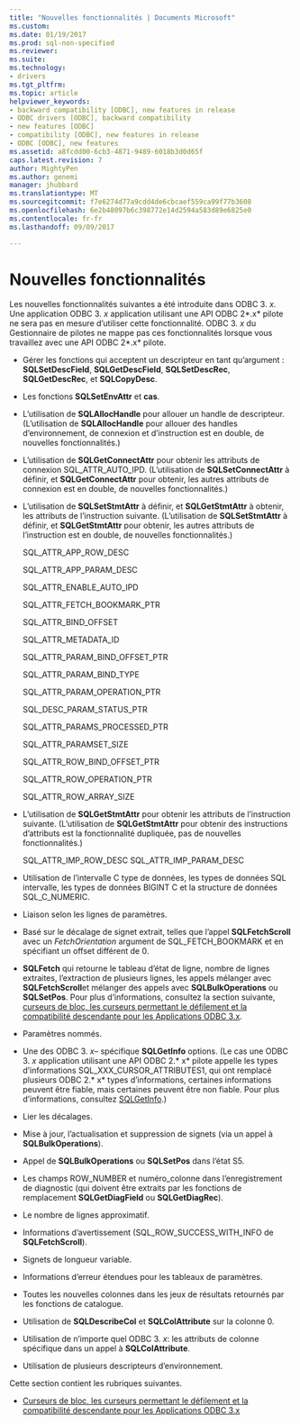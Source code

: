 ```yaml
---
title: "Nouvelles fonctionnalités | Documents Microsoft"
ms.custom: 
ms.date: 01/19/2017
ms.prod: sql-non-specified
ms.reviewer: 
ms.suite: 
ms.technology:
- drivers
ms.tgt_pltfrm: 
ms.topic: article
helpviewer_keywords:
- backward compatibility [ODBC], new features in release
- ODBC drivers [ODBC], backward compatibility
- new features [ODBC]
- compatibility [ODBC], new features in release
- ODBC [ODBC], new features
ms.assetid: a8fcdd00-6cb3-4871-9489-6018b3d0d65f
caps.latest.revision: 7
author: MightyPen
ms.author: genemi
manager: jhubbard
ms.translationtype: MT
ms.sourcegitcommit: f7e6274d77a9cdd4de6cbcaef559ca99f77b3608
ms.openlocfilehash: 6e2b48097b6c398772e14d2594a583d89e6825e0
ms.contentlocale: fr-fr
ms.lasthandoff: 09/09/2017

---
```

# <a name="new-features"></a>Nouvelles fonctionnalités
Les nouvelles fonctionnalités suivantes a été introduite dans ODBC 3. *x*. Une application ODBC 3. *x* application utilisant une API ODBC 2*.x* pilote ne sera pas en mesure d’utiliser cette fonctionnalité. ODBC 3. *x* du Gestionnaire de pilotes ne mappe pas ces fonctionnalités lorsque vous travaillez avec une API ODBC 2*.x* pilote.  
  
-   Gérer les fonctions qui acceptent un descripteur en tant qu’argument : **SQLSetDescField**, **SQLGetDescField**, **SQLSetDescRec**, **SQLGetDescRec**, et **SQLCopyDesc**.  
  
-   Les fonctions **SQLSetEnvAttr** et **cas**.  
  
-   L’utilisation de **SQLAllocHandle** pour allouer un handle de descripteur. (L’utilisation de **SQLAllocHandle** pour allouer des handles d’environnement, de connexion et d’instruction est en double, de nouvelles fonctionnalités.)  
  
-   L’utilisation de **SQLGetConnectAttr** pour obtenir les attributs de connexion SQL_ATTR_AUTO_IPD. (L’utilisation de **SQLSetConnectAttr** à définir, et **SQLGetConnectAttr** pour obtenir, les autres attributs de connexion est en double, de nouvelles fonctionnalités.)  
  
-   L’utilisation de **SQLSetStmtAttr** à définir, et **SQLGetStmtAttr** à obtenir, les attributs de l’instruction suivante. (L’utilisation de **SQLSetStmtAttr** à définir, et **SQLGetStmtAttr** pour obtenir, les autres attributs de l’instruction est en double, de nouvelles fonctionnalités.)  
  
     SQL_ATTR_APP_ROW_DESC  
  
     SQL_ATTR_APP_PARAM_DESC  
  
     SQL_ATTR_ENABLE_AUTO_IPD  
  
     SQL_ATTR_FETCH_BOOKMARK_PTR  
  
     SQL_ATTR_BIND_OFFSET  
  
     SQL_ATTR_METADATA_ID  
  
     SQL_ATTR_PARAM_BIND_OFFSET_PTR  
  
     SQL_ATTR_PARAM_BIND_TYPE  
  
     SQL_ATTR_PARAM_OPERATION_PTR  
  
     SQL_DESC_PARAM_STATUS_PTR  
  
     SQL_ATTR_PARAMS_PROCESSED_PTR  
  
     SQL_ATTR_PARAMSET_SIZE  
  
     SQL_ATTR_ROW_BIND_OFFSET_PTR  
  
     SQL_ATTR_ROW_OPERATION_PTR  
  
     SQL_ATTR_ROW_ARRAY_SIZE  
  
-   L’utilisation de **SQLGetStmtAttr** pour obtenir les attributs de l’instruction suivante. (L’utilisation de **SQLGetStmtAttr** pour obtenir des instructions d’attributs est la fonctionnalité dupliquée, pas de nouvelles fonctionnalités.)  
  
     SQL_ATTR_IMP_ROW_DESC SQL_ATTR_IMP_PARAM_DESC  
  
-   Utilisation de l’intervalle C type de données, les types de données SQL intervalle, les types de données BIGINT C et la structure de données SQL_C_NUMERIC.  
  
-   Liaison selon les lignes de paramètres.  
  
-   Basé sur le décalage de signet extrait, telles que l’appel **SQLFetchScroll** avec un *FetchOrientation* argument de SQL_FETCH_BOOKMARK et en spécifiant un offset différent de 0.  
  
-   **SQLFetch** qui retourne le tableau d’état de ligne, nombre de lignes extraites, l’extraction de plusieurs lignes, les appels mélanger avec **SQLFetchScroll**et mélanger des appels avec **SQLBulkOperations** ou **SQLSetPos**. Pour plus d’informations, consultez la section suivante, [curseurs de bloc, les curseurs permettant le défilement et la compatibilité descendante pour les Applications ODBC 3.x](../../../odbc/reference/develop-app/block-cursors-scrollable-backward-compatibility-odbc-3-x-applications.md).  
  
-   Paramètres nommés.  
  
-   Une des ODBC 3. *x*– spécifique **SQLGetInfo** options. (Le cas une ODBC 3. *x* application utilisant une API ODBC 2.* x* pilote appelle les types d’informations SQL_XXX_CURSOR_ATTRIBUTES1, qui ont remplacé plusieurs ODBC 2.* x* types d’informations, certaines informations peuvent être fiable, mais certaines peuvent être non fiable. Pour plus d’informations, consultez [SQLGetInfo](../../../odbc/reference/syntax/sqlgetinfo-function.md).)  
  
-   Lier les décalages.  
  
-   Mise à jour, l’actualisation et suppression de signets (via un appel à **SQLBulkOperations**).  
  
-   Appel de **SQLBulkOperations** ou **SQLSetPos** dans l’état S5.  
  
-   Les champs ROW_NUMBER et numéro_colonne dans l’enregistrement de diagnostic (qui doivent être extraits par les fonctions de remplacement **SQLGetDiagField** ou **SQLGetDiagRec**).  
  
-   Le nombre de lignes approximatif.  
  
-   Informations d’avertissement (SQL_ROW_SUCCESS_WITH_INFO de **SQLFetchScroll**).  
  
-   Signets de longueur variable.  
  
-   Informations d’erreur étendues pour les tableaux de paramètres.  
  
-   Toutes les nouvelles colonnes dans les jeux de résultats retournés par les fonctions de catalogue.  
  
-   Utilisation de **SQLDescribeCol** et **SQLColAttribute** sur la colonne 0.  
  
-   Utilisation de n’importe quel ODBC 3. *x*: les attributs de colonne spécifique dans un appel à **SQLColAttribute**.  
  
-   Utilisation de plusieurs descripteurs d’environnement.  
  
 Cette section contient les rubriques suivantes.  
  
-   [Curseurs de bloc, les curseurs permettant le défilement et la compatibilité descendante pour les Applications ODBC 3.x](../../../odbc/reference/develop-app/block-cursors-scrollable-backward-compatibility-odbc-3-x-applications.md)
